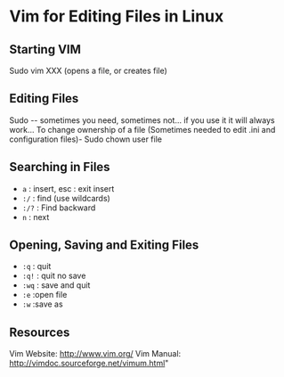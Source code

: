 # Vim for Editing Files in Linux

## Starting VIM
Sudo vim XXX (opens a file, or creates file)

## Editing Files
Sudo -- sometimes you need, sometimes not... if you use it it will always work...
To change ownership of a file (Sometimes needed to edit .ini and configuration files)- Sudo chown user file

## Searching in Files
- `a` : insert, esc : exit insert
- `:/` : find (use wildcards)
- `:/?` : Find backward
- `n` : next

## Opening, Saving and Exiting Files
- `:q` : quit
- `:q!` : quit no save
- `:wq` : save and quit
- `:e` :open file
- `:w` :save as

## Resources

Vim Website: http://www.vim.org/
Vim Manual: http://vimdoc.sourceforge.net/vimum.html"
